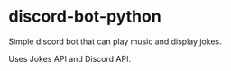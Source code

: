 # discord-bot-python

Simple discord bot that can play music and display jokes.

Uses Jokes API and Discord API.
